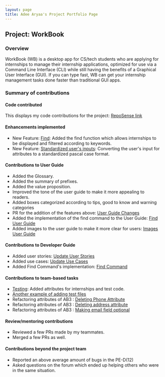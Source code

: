 ```yaml
---
layout: page
title: Adee Aryaa's Project Portfolio Page
---
```


## Project: WorkBook

### Overview

WorkBook (WB) is a desktop app for CS/tech students who are applying for internships to manage their internship applications, optimized for use via a Command Line Interface (CLI) while still having the benefits of a Graphical User Interface (GUI). If you can type fast, WB can get your internship management tasks done faster than traditional GUI apps.

### Summary of contributions

#### Code contributed

This displays my code contributions for the project: [RepoSense link](https://nus-cs2103-ay2223s1.github.io/tp-dashboard/?search=adeearyaa&breakdown=true)

#### Enhancements implemented
- New Feature: [Find](https://github.com/AY2223S1-CS2103T-T10-3/tp/pull/87): Added the find function which allows internships to be displayed and filtered according to keywords.
- New Feature: [Standardized user's inputs](https://github.com/AY2223S1-CS2103T-T10-3/tp/pull/81): Converting the user's input for attributes to a standardized pascal case format.


#### Contributions to User Guide
- Added the Glossary.
- Added the summary of prefixes.
- Added the value proposition.
- Improved the tone of the user guide to make it more appealing to readers.
- Added boxes categorized according to tips, good to know and warning categories
- PR for the addition of the features above: [User Guide Changes](https://github.com/AY2223S1-CS2103T-T10-3/tp/pull/150)
- Added the implementation of the find command to the User Guide: [Find User Guide](https://github.com/AY2223S1-CS2103T-T10-3/tp/pull/97)
- Added images to the user guide to make it more clear for users: [Images User Guide](https://github.com/AY2223S1-CS2103T-T10-3/tp/pull/164)

#### Contributions to Developer Guide
- Added user stories: [Update User Stories](https://github.com/AY2223S1-CS2103T-T10-3/tp/pull/31)
- Added use cases: [Update Use Cases](https://github.com/AY2223S1-CS2103T-T10-3/tp/pull/75)
- Added Find Command's implementation: [Find Command](https://github.com/AY2223S1-CS2103T-T10-3/tp/pull/179)

#### Contributions to team-based tasks
- [Testing](https://github.com/AY2223S1-CS2103T-T10-3/tp/pull/81): Added attributes for internships and test code.
- [Another example of adding test files](https://github.com/AY2223S1-CS2103T-T10-3/tp/pull/87/commits/f02d66f84d1029f6460cebe3fd6778676b394df2)
- Refactoring attributes of AB3 : [Deleting Phone Attribute](https://github.com/AY2223S1-CS2103T-T10-3/tp/pull/64)
- Refactoring attributes of AB3 : [Deleting address attribute](https://github.com/AY2223S1-CS2103T-T10-3/tp/pull/55)
- Refactoring attributes of AB3 : [Making email field optional](https://github.com/AY2223S1-CS2103T-T10-3/tp/pull/66)

#### Review/mentoring contributions
- Reviewed a few PRs made by my teammates.
- Merged a few PRs as well.
#### Contributions beyond the project team
- Reported an above average amount of bugs in the PE-D(12) 
- Asked questions on the forum which ended up helping others who were in the same situation.
